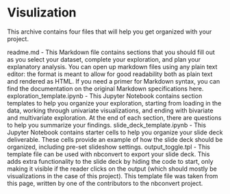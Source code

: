 # Visulization
This archive contains four files that will help you get organized with your project.

readme.md - This Markdown file contains sections that you should fill out as you select your dataset, complete your exploration, and plan your explanatory analysis. You can open up markdown files using any plain text editor: the format is meant to allow for good readability both as plain text and rendered as HTML. If you need a primer for Markdown syntax, you can find the documentation on the original Markdown specifications here.
exploration_template.ipynb - This Jupyter Notebook contains section templates to help you organize your exploration, starting from loading in the data, working through univariate visualizations, and ending with bivariate and multivariate exploration. At the end of each section, there are questions to help you summarize your findings.
slide_deck_template.ipynb - This Jupyter Notebook contains starter cells to help you organize your slide deck deliverable. These cells provide an example of how the slide deck should be organized, including pre-set slideshow settings.
output_toggle.tpl - This template file can be used with nbconvert to export your slide deck. This adds extra functionality to the slide deck by hiding the code to start, only making it visible if the reader clicks on the output (which should mostly be visualizations in the case of this project). This template file was taken from this page, written by one of the contributors to the nbconvert project.
